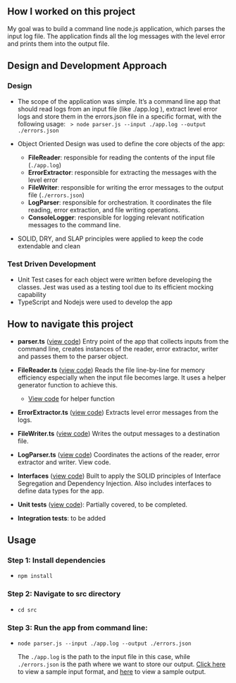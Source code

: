 ## How I worked on this project

My goal was to build a command line node.js application, which parses the input log file.
The application finds all the log messages with the level error and prints them into the output file.

## Design and Development Approach

### Design

- The scope of the application was simple. It’s a command line app that should
  read logs from an input file (like ./app.log ), extract level error logs and store them in the errors.json file in a specific format, with the following usage:
  ` > node parser.js --input ./app.log --output ./errors.json`

- Object Oriented Design was used to define the core objects of the app:
  - **FileReader**: responsible for reading the contents of the input file (`./app.log`)
  - **ErrorExtractor**: responsible for extracting the messages with the level error
  - **FileWriter**: responsible for writing the error messages to the output file (`./errors.json`)
  - **LogParser**: responsible for orchestration. It coordinates the file reading, error extraction, and file writing operations.
  - **ConsoleLogger**: responsible for logging relevant notification messages to the command line.
- SOLID, DRY, and SLAP principles were applied to keep the code extendable and
  clean

### Test Driven Development

- Unit Test cases for each object were written before developing the classes. Jest was used as a testing tool due to its efficient mocking capability
- TypeScript and Nodejs were used to develop the app

## How to navigate this project

- **parser.ts** ([view code](https://gitfront.io/r/lambertyubin/fSTuWXjVoM2d/log-parser-with-typescript/blob/src/parser.ts))
  Entry point of the app that collects inputs from the command line, creates instances of the reader, error extractor, writer and passes them to the parser object.

- **FileReader.ts** ([view code](https://gitfront.io/r/lambertyubin/fSTuWXjVoM2d/log-parser-with-typescript/blob/src/reader/FileReader.ts))
  Reads the file line-by-line for memory efficiency especially when the input file becomes large. It uses a helper generator function to achieve this.

  - [View code](https://gitfront.io/r/lambertyubin/fSTuWXjVoM2d/log-parser-with-typescript/blob/src/helpers/helper-functions.ts) for helper function

- **ErrorExtractor.ts** ([view code](https://gitfront.io/r/lambertyubin/fSTuWXjVoM2d/log-parser-with-typescript/blob/src/transformer/ErrorExtractor.ts))
  Extracts level error messages from the logs.

- **FileWriter.ts** ([view code](https://gitfront.io/r/lambertyubin/fSTuWXjVoM2d/log-parser-with-typescript/blob/src/writer/FileWriter.ts))
  Writes the output messages to a destination file.

- **LogParser.ts** ([view code](https://gitfront.io/r/lambertyubin/fSTuWXjVoM2d/log-parser-with-typescript/blob/src/parser/LogParser.ts))
  Coordinates the actions of the reader, error extractor and writer. View code.

- **Interfaces** ([view code](https://gitfront.io/r/lambertyubin/fSTuWXjVoM2d/log-parser-with-typescript/tree/src/interfaces/))
  Built to apply the SOLID principles of Interface Segregation and Dependency Injection. Also includes interfaces to define data types for the app.

- **Unit tests** ([view code](https://gitfront.io/r/lambertyubin/fSTuWXjVoM2d/log-parser-with-typescript/tree/tests/unit-tests/)):
  Partially covered, to be completed.

- **Integration tests**: to be added

## Usage

### Step 1: Install dependencies

- `npm install`

### Step 2: Navigate to src directory

- `cd src`

### Step 3: Run the app from command line:

- `node parser.js --input ./app.log --output ./errors.json`

  The `./app.log` is the path to the input file in this case, while `./errors.json` is the path where we want to store our output.
  [Click here](https://gitfront.io/r/lambertyubin/fSTuWXjVoM2d/log-parser-with-typescript/blob/src/app.log) to view a sample input format, and [here](https://gitfront.io/r/lambertyubin/fSTuWXjVoM2d/log-parser-with-typescript/blob/src/errors.json) to view a sample output.

